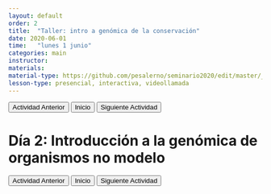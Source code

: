 ```yaml
---
layout: default
order: 2
title:  "Taller: intro a genómica de la conservación"
date: 2020-06-01
time:   "lunes 1 junio"
categories: main
instructor: 
materials: 
material-type: https://github.com/pesalerno/seminario2020/edit/master/_posts/2019-08-05-07-lunch.md
lesson-type: presencial, interactiva, videollamada 
---
```


<a href=""><button>Actividad Anterior</button></a>		<a href="https://pesalerno.github.io/seminario2020/"><button>Inicio</button></a>    <a href="https://pesalerno.github.io/seminario2020/main/2020/06/02/3_poblacional.html"><button>Siguiente Actividad</button></a>

# Día 2: Introducción a la genómica de organismos no modelo

<a href=""><button>Actividad Anterior</button></a>		<a href="https://pesalerno.github.io/seminario2020/"><button>Inicio</button></a>    <a href="https://pesalerno.github.io/seminario2020/main/2020/06/02/3_poblacional.html"><button>Siguiente Actividad</button></a>
